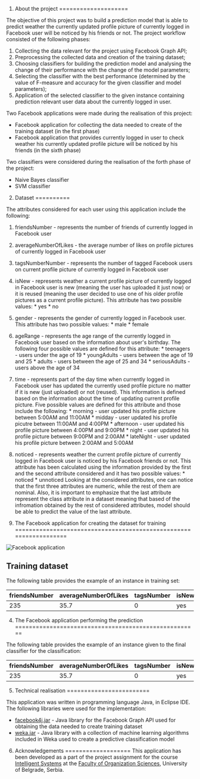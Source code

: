 1. About the project
====================

The objective of this project was to build a prediction model that is able to predict weather the currently updated profile picture of currently logged in Facebook user will be noticed by his friends or not. The project workflow consisted of the following phases:
  1. Collecting the data relevant for the project using Facebook Graph API; 
  3. Preprocessing the collected data and creation of the training dataset;
  4. Choosing classifiers for building the prediction model and analysing the change of their performance with the change of the model parameters;
  5. Selecting the classifier with the best performance (determined by the value of F-measure and accuracy for the given classifier and model parameters);
  6. Application of the selected classifier to the given instance containing prediction relevant user data about the currently logged in user.

Two Facebook applications were made during the realisation of this project:
  * Facebook application for collecting the data needed to create of the training dataset (in the first phase)
  * Facebook application that provides currently logged in user to check weather his currently updated profile picture will be noticed by his friends (in the sixth phase)

Two classifiers were considered during the realisation of the forth phase of the project:
  * Naive Bayes classifier
  * SVM classifier

2. Dataset
==========

The attributes considered for each user using this application include the following:

  1. friendsNumber - represents the number of friends of currently logged in Facebook user
  2. averageNumberOfLikes - the average number of likes on profile pictures of currently logged in Facebook user
  3. tagsNumberNumber - represents the number of tagged Facebook users on current profile picture of currently logged in
Facebook user
  4. isNew - represents weather a current profile picture of currently logged in Facebook user is new (meaning the user
has uploaded it just now) or it is reused (meaning the user decided to use one of his older profile pictures as a current
profile picture). This attribute has two possible values:
    * yes
    * no
  5. gender - represents the gender of currently logged in Facebook user. This attribute has two possible values:
    * male
    * female
  6. ageRange - represents the age range of the currently logged in Facebook user based on the information about user's
birthday. The following four possible values are defined for this attribute:
    * teenagers - users under the age of 19
    * youngAdults - users between the age of 19 and 25
    * adults - users between the age of 25 and 34
    * seriousAdults - users above the age of 34
  7. time - represents part of the day time when currently logged in Facebook user has updated the currently used profile picture no matter if it is new (just uploaded) or not (reused). This information is defined based on the information about
the time of updating current profile picture. Five possible values are defined for this attribute and those include the
following:
    * morning - user updated his profile picture between 5:00AM and 11:00AM
    * midday - user updated his profile picutre between 11:00AM and 4:00PM
    * afternoon - user updated his profile picture between 4:00PM and 9:00PM
    * night - user updated his profile picture between 9:00PM and 2:00AM
    * lateNight - user updated his profile picture between 2:00AM and 5:00AM
  8. noticed - represents weather the current profile picture of currently logged in Facebook user is noticed by his Facebook friends or not. This attribute has been calculated using the information provided by the first and the second
attribute considered and it has two possible values:
    * noticed
    * unnoticed
Looking at the considered attributes, one can notice that the first three attributes are numeric, while the rest of them
are nominal. Also, it is important to emphasize that the last attribute represent the class attribute in a dataset meaning that based of the infromation obtained by the rest of considered attributes, model should be able to predict the
value of the last attribute.

3. The Facebook application for creating the dataset for training
==================================================================

![Facebook application](/images/image.png)


Training dataset
----------------

The following table provides the example of an instance in training set:

| friendsNumber | averageNumberOfLikes | tagsNumber | isNew | gender | ageRange   | time  | noticed |
|---------------|----------------------|------------|-------|--------|------------|-------|---------|
| 235           | 35.7                 | 0          | yes   | female | youngAdult | night | noticed |

4. The Facebook application performing the prediction
=====================================================


The following table provides the example of an instance given to the final classifier for the classification:

| friendsNumber | averageNumberOfLikes | tagsNumber | isNew | gender | ageRange   | time  |
|---------------|----------------------|------------|-------|--------|------------|-------|
| 235           | 35.7                 | 0          | yes   | female | youngAdult | night |

5. Technical realisation
========================

This application was written in programming language Java, in Eclipse IDE. The following libraries were used for the
implementation:
  * [facebook4j.jar](http://facebook4j.org) - Java library for the Facebook Graph API used for obtaining the data needed to create training dataset
  * [weka.jar](http://www.cs.waikato.ac.nz/ml/weka) - Java library with a collection of machine learning algorithms included in Weka used to create a predictive classification model

6. Acknowledgements 
===================
This application has been developed as a part of the project assignment for the course [Intelligent Systems](http://is.fon.rs) at the [Faculty of Organization Sciences](http://fon.rs), University of Belgrade, Serbia.
